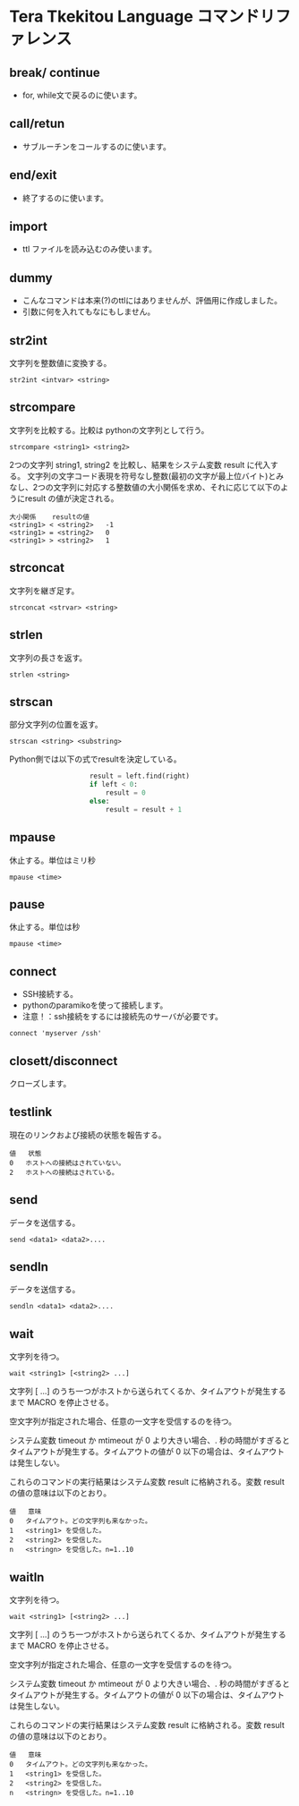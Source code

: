 
# Tera Tkekitou Language コマンドリファレンス

## break/ continue

- for, while文で戻るのに使います。

## call/retun

- サブルーチンをコールするのに使います。

## end/exit

- 終了するのに使います。

## import
- ttl ファイルを読み込むのみ使います。

## dummy
- こんなコマンドは本来(?)のttlにはありませんが、評価用に作成しました。
- 引数に何を入れてもなにもしません。

## str2int

文字列を整数値に変換する。
```
str2int <intvar> <string>
```

## strcompare

文字列を比較する。比較は pythonの文字列として行う。
```
strcompare <string1> <string2>
```

2つの文字列 string1, string2 を比較し、結果をシステム変数 result に代入する。
文字列の文字コード表現を符号なし整数(最初の文字が最上位バイト)とみなし、2つの文字列に対応する整数値の大小関係を求め、それに応じて以下のようにresult の値が決定される。

```
大小関係	resultの値
<string1> < <string2>	-1
<string1> = <string2>	0
<string1> > <string2>	1
```


## strconcat

文字列を継ぎ足す。
```
strconcat <strvar> <string>
```

## strlen

文字列の長さを返す。
```
strlen <string>
```

## strscan
部分文字列の位置を返す。
```
strscan <string> <substring>
```
  Python側では以下の式でresultを決定している。
```python
                    result = left.find(right)
                    if left < 0:
                        result = 0
                    else:
                        result = result + 1
```

## mpause
休止する。単位はミリ秒
```
mpause <time>
```


## pause
休止する。単位は秒
```
mpause <time>
```


## connect

- SSH接続する。
- pythonのparamikoを使って接続します。
- 注意！：ssh接続をするには接続先のサーバが必要です。

```
connect 'myserver /ssh'
```

## closett/disconnect
クローズします。

## testlink

現在のリンクおよび接続の状態を報告する。

```
値	状態
0	ホストへの接続はされていない。
2	ホストへの接続はされている。
```

## send
データを送信する。
```
send <data1> <data2>....
```

## sendln
データを送信する。
```
sendln <data1> <data2>....
```

## wait

文字列を待つ。
```
wait <string1> [<string2> ...]
```

文字列 <string1> [<string2> ...] のうち一つがホストから送られてくるか、タイムアウトが発生するまで MACRO を停止させる。

空文字列が指定された場合、任意の一文字を受信するのを待つ。

システム変数 timeout か mtimeout が 0 より大きい場合、<timeout>.<mtimeout> 秒の時間がすぎるとタイムアウトが発生する。タイムアウトの値が 0 以下の場合は、タイムアウトは発生しない。

これらのコマンドの実行結果はシステム変数 result に格納される。変数 result の値の意味は以下のとおり。
```
値	意味
0	タイムアウト。どの文字列も来なかった。
1	<string1> を受信した。
2	<string2> を受信した。
n	<stringn> を受信した。n=1..10
```

## waitln

文字列を待つ。
```
wait <string1> [<string2> ...]
```

文字列 <string1> [<string2> ...] のうち一つがホストから送られてくるか、タイムアウトが発生するまで MACRO を停止させる。

空文字列が指定された場合、任意の一文字を受信するのを待つ。

システム変数 timeout か mtimeout が 0 より大きい場合、<timeout>.<mtimeout> 秒の時間がすぎるとタイムアウトが発生する。タイムアウトの値が 0 以下の場合は、タイムアウトは発生しない。

これらのコマンドの実行結果はシステム変数 result に格納される。変数 result の値の意味は以下のとおり。
```
値	意味
0	タイムアウト。どの文字列も来なかった。
1	<string1> を受信した。
2	<string2> を受信した。
n	<stringn> を受信した。n=1..10
```



